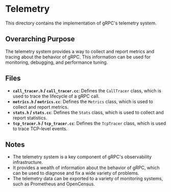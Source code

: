 # Telemetry

This directory contains the implementation of gRPC's telemetry system.

## Overarching Purpose

The telemetry system provides a way to collect and report metrics and tracing about the behavior of gRPC. This information can be used for monitoring, debugging, and performance tuning.

## Files

- **`call_tracer.h` / `call_tracer.cc`**: Defines the `CallTracer` class, which is used to trace the lifecycle of a gRPC call.
- **`metrics.h` / `metrics.cc`**: Defines the `Metrics` class, which is used to collect and report metrics.
- **`stats.h` / `stats.cc`**: Defines the `Stats` class, which is used to collect and report statistics.
- **`tcp_tracer.h` / `tcp_tracer.cc`**: Defines the `TcpTracer` class, which is used to trace TCP-level events.

## Notes

- The telemetry system is a key component of gRPC's observability infrastructure.
- It provides a wealth of information about the behavior of gRPC, which can be used to diagnose and fix a wide variety of problems.
- The telemetry data can be exported to a variety of monitoring systems, such as Prometheus and OpenCensus.
